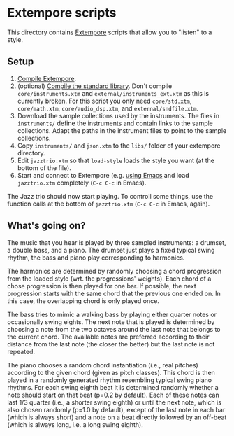 # Extempore scripts

This directory contains [Extempore](https://github.com/digego/extempore)
scripts that allow you to "listen" to a style.

## Setup

1. [Compile Extempore](http://benswift.me/extempore-docs/index.html#sec-2).
2. (optional) [Compile the standard library](http://benswift.me/2013-12-16-building-the-extempore-standard-library.html).
   Don't compile `core/instruments.xtm` and `external/instruments_ext.xtm` as this is currently broken.
   For this script you only need `core/std.xtm`, `core/math.xtm`, `core/audio_dsp.xtm`, and `external/sndfile.xtm`.
3. Download the sample collections used by the instruments.
   The files in `instruments/` define the instruments and contain links to the sample collections.
   Adapt the paths in the instrument files to point to the sample collections.
4. Copy `instruments/` and `json.xtm` to the `libs/` folder of your extempore directory.
5. Edit `jazztrio.xtm` so that `load-style` loads the style you want (at the bottom of the file).
6. Start and connect to Extempore (e.g. [using Emacs](http://benswift.me/2012-10-10-extempore-emacs-cheat-sheet.html) and load `jazztrio.xtm` completely (`C-c C-c` in Emacs).

The Jazz trio should now start playing. To controll some things, use the function calls at the bottom of `jazztrio.xtm` (`C-c C-c` in Emacs, again).

## What's going on?

The music that you hear is played by three sampled instruments: a drumset, a double bass, and a piano.
The drumset just plays a fixed typical swing rhythm, the bass and piano play corresponding to harmonics.

The harmonics are determined by randomly choosing a chord progression from the loaded style (wrt. the progressions' weights).
Each chord of a chose progression is then played for one bar.
If possible, the next progression starts with the same chord that the previous one ended on.
In this case, the overlapping chord is only played once.

The bass tries to mimic a walking bass by playing either quarter notes or occasionally swing eights.
The next note that is played is determined by choosing a note from the two octaves around the last note that belongs to the current chord.
The available notes are preferred according to their distance from the last note (the closer the better) but the last note is not repeated.

The piano chooses a random chord instantiation (i.e., real pitches) according to the given chord (given as pitch classes).
This chord is then played in a randomly generated rhythm resembling typical swing piano rhythms.
For each swing eighth beat it is determined randomly whether a note should start on that beat (p=0.2 by default).
Each of these notes can last 1/3 quarter (i.e., a shorter swing eighth) or until the next note, which is also chosen randomly (p=1.0 by default), except of the last note in each bar (which is always short) and a note on a beat directly followed by an off-beat (which is always long, i.e. a long swing eighth).
